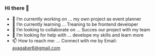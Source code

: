 ### Hi there 👋

- 🔭 I’m currently working on ... my own project as event planner
- 🌱 I’m currently learning ... Treaning to be frontend developer
- 👯 I’m looking to collaborate on ... Succes our project with my team
- 🤔 I’m looking for help with ... develope my skills and learn more
- 📫 How to reach me: ... Connect with me by Email: ayagaber6@gmail.com

